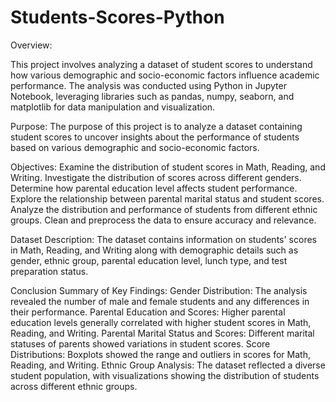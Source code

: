# Students-Scores-Python

Overview:

This project involves analyzing a dataset of student scores to understand how various demographic and socio-economic factors influence academic performance. The analysis was conducted using Python in Jupyter Notebook, leveraging libraries such as pandas, numpy, seaborn, and matplotlib for data manipulation and visualization.

Purpose:
The purpose of this project is to analyze a dataset containing student scores to uncover insights about the performance of students based on various demographic and socio-economic factors.

Objectives:
Examine the distribution of student scores in Math, Reading, and Writing.
Investigate the distribution of scores across different genders.
Determine how parental education level affects student performance.
Explore the relationship between parental marital status and student scores.
Analyze the distribution and performance of students from different ethnic groups.
Clean and preprocess the data to ensure accuracy and relevance.

Dataset Description:
The dataset contains information on students' scores in Math, Reading, and Writing along with demographic details such as gender, ethnic group, parental education level, lunch type, and test preparation status.

Conclusion
Summary of Key Findings:
Gender Distribution: The analysis revealed the number of male and female students and any differences in their performance.
Parental Education and Scores: Higher parental education levels generally correlated with higher student scores in Math, Reading, and Writing.
Parental Marital Status and Scores: Different marital statuses of parents showed variations in student scores.
Score Distributions: Boxplots showed the range and outliers in scores for Math, Reading, and Writing.
Ethnic Group Analysis: The dataset reflected a diverse student population, with visualizations showing the distribution of students across different ethnic groups.
